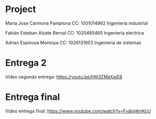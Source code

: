 # Project

Maria Jose Carmona Pamplona CC: 1001014962 Ingenieria industrial

Fabián Esteban Alzate Bernal CC: 1020485465 Ingenieria electrica

Adrian Espinosa Montoya CC: 1026131603 Ingenieria de sistemas

# Entrega 2
Video segunda entrega: https://youtu.be/tjW3ZMeXwE8


# Entrega final
Video entrega final: https://www.youtube.com/watch?v=Fvdjol4mKcU

